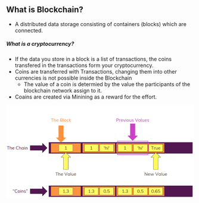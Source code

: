 ## What is Blockchain?

- A distributed data storage consisting of containers (blocks) which are connected.

##### What is a cryptocurrency?

- If the data you store in a block is a list of transactions, the coins transfered in the transactions form your cryptocurrency.
- Coins are transferred with Transactions, changing them into other currencies is not possible inside the Blockchain
  - The value of a coin is determied by the value the participants of the blockchain network assign to it.
- Coains are created via Minining as a reward for the effort.


![Our Blockchain](2023-11-02-11-58-37.png)
